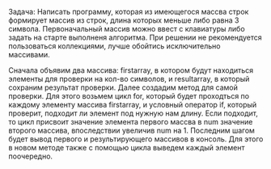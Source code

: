 Задача: Написать программу, которая из имеющегося массва строк формирует массив из строк, длина которых меньше либо равна 3 символа. Первоначальный массив можно ввест с клавиатуры либо задать на старте выполненя алгоритма. При решении не рекомендуется пользоваться коллекциями, лучше обойтись исключительно массивами. 

Сначала объявим два массива: firstarray, в котором будут находиться элементы для проверки на кол-во символов, и resultarray, в который сохраним результат проверки.
Далее создадим метод для самой проверки. Для этого возьмем цикл for, который будет проходться по каждому элементу массива firstarray, и условный оператор if, который проверит, подходит ли элемент под нужную нам длину. Если подходит, то цикл присвоит значение элемента первого массва в num значение второго массива, впоследствии увеличив num на 1. 
Последним шагом будет вывод первого и результирующего массивов в консоль. Для этого в новом методе также с помощью цикла выведем каждый элемент поочередно.